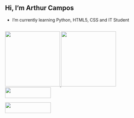 ## Hi, I’m Arthur Campos
- I’m currently learning Python, HTML5, CSS and IT Student
  ##
<div>
<a href="https://github.com/arthurcamposm">
  <img height="180em" src="https://github-readme-stats.vercel.app/api?username=arthurcamposm&show_icons=true&theme=transparent&rank_icon=github"/>
  <a href="https://github.com/arthurcamposm"></a>
  <img height="180em" src="https://github-readme-stats.vercel.app/api/top-langs/?username=arthurcamposm&theme=transparent"/>
</div>

<div>
  <a href="https://www.instagram/arthurcamposm"><img height="35em" width="150em" src="https://img.shields.io/badge/Instagram-E4405F?style=for-the-badge&logo=instagram&logoColor=white" target="_blank"></a>

  <a href="https://www.linkedin.com/in/arthur-campos-5b5421286/"><img height="35em" width="150em" src="https://img.shields.io/badge/LinkedIn-0077B5?style=for-the-badge&logo=linkedin&logoColor=white" target="_blank"> </a>
</div>
